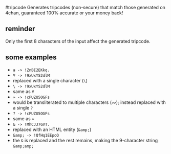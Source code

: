 #tripcode
Generates tripcodes (non-secure) that match those generated on 4chan, guaranteed 100% accurate or your money back!

## reminder
Only the first 8 characters of the input affect the generated tripcode.

## some examples
* `a -> !ZnBI2EKkq.`
* `¥ -> !9xUxYS2dlM`
 * replaced with a single character (`\`)
* `\ -> !9xUxYS2dlM`
 * same as `¥`
* `» -> !cPUZU5OGFs`
 * would be transliterated to multiple characters (`>>`); instead replaced with a single `?`
* `? -> !cPUZU5OGFs`
 * same as `»`
* `& -> !MhCJJ7GVT.`
 * replaced with an HTML entity (`&amp;`)
* `&amp; -> !QfHq1EEpoQ`
 * the `&` is replaced and the rest remains, making the 9-character string `&amp;amp;`
